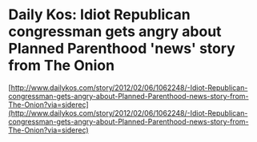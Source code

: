 <!--
id: 17175142087
link: http://tumblr.atmos.org/post/17175142087/daily-kos-idiot-republican-congressman-gets-angry
slug: daily-kos-idiot-republican-congressman-gets-angry
date: Mon Feb 06 2012 15:02:04 GMT-0800 (PST)
publish: 2012-02-06
tags: 
title: Daily Kos: Idiot Republican congressman gets angry about Planned Parenthood 'news' story from The Onion
-->


Daily Kos: Idiot Republican congressman gets angry about Planned Parenthood 'news' story from The Onion
=======================================================================================================

[http://www.dailykos.com/story/2012/02/06/1062248/-Idiot-Republican-congressman-gets-angry-about-Planned-Parenthood-news-story-from-The-Onion?via=siderec](http://www.dailykos.com/story/2012/02/06/1062248/-Idiot-Republican-congressman-gets-angry-about-Planned-Parenthood-news-story-from-The-Onion?via=siderec)

